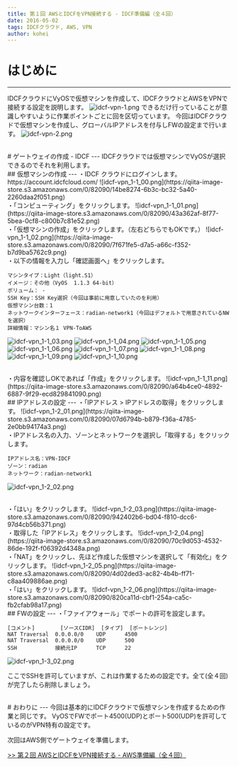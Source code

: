 ```yaml
---
title: 第１回 AWSとIDCFをVPN接続する - IDCF準備編（全４回）
date: 2016-05-02
tags: IDCFクラウド, AWS, VPN
author: kohei
---
```


# はじめに
---
IDCFクラウドにVyOSで仮想マシンを作成して、IDCFクラウドとAWSをVPNで接続する設定を説明します。
![idcf-vpn-1.png](https://qiita-image-store.s3.amazonaws.com/0/82090/9b15d672-f654-ab05-fb61-57cf8951b58e.png)
できるだけ行っていることが意識しやすいように作業ポイントごとに回を区切っています。
今回はIDCFクラウドで仮想マシンを作成し、グローバルIPアドレスを付与しFWの設定まで行います。
![idcf-vpn-2.png](https://qiita-image-store.s3.amazonaws.com/0/82090/903a6791-fb65-6fd3-5ecd-566c1a605c52.png)

<br>
# ゲートウェイの作成 - IDCF
---
IDCFクラウドでは仮想マシンでVyOSが選択できるのでそれを利用します。

<br>
## 仮想マシンの作成
---
・IDCF クラウドにログインします。
https://account.idcfcloud.com/
![idcf-vpn_1-1_00.png](https://qiita-image-store.s3.amazonaws.com/0/82090/14be8274-6b3c-bc32-5a40-2260daa2f051.png)

<br>
・「コンピューティング」をクリックします。
![idcf-vpn_1-1_01.png](https://qiita-image-store.s3.amazonaws.com/0/82090/43a362af-8f77-5bea-0cf8-c800b7c81e52.png)

<br>
・「仮想マシンの作成」をクリックします。（左右どちらでもOKです。）
![idcf-vpn_1-1_02.png](https://qiita-image-store.s3.amazonaws.com/0/82090/7f671fe5-d7a5-a66c-f352-b7d9ba5762c9.png)

<br>
・以下の情報を入力し「確認画面へ」をクリックします。

```text:今回の構成
マシンタイプ：Light（light.S1）
イメージ：その他（VyOS  1.1.3 64-bit）
ボリューム： -
SSH Key：SSH Key選択（今回は事前に用意していたのを利用）
仮想マシン台数：1
ネットワークインターフェース：radian-network1（今回はデフォルトで用意されているNWを選択）
詳細情報：マシン名１ VPN-ToAWS
```
![idcf-vpn_1-1_03.png](https://qiita-image-store.s3.amazonaws.com/0/82090/7e55e559-412e-9d0f-ca87-98c2b62e8e16.png)
![idcf-vpn_1-1_04.png](https://qiita-image-store.s3.amazonaws.com/0/82090/ae2d311f-62cb-c581-8ae2-63b7856eb8a0.png)
![idcf-vpn_1-1_05.png](https://qiita-image-store.s3.amazonaws.com/0/82090/be27ebf2-83f0-c239-2d23-3498f472958d.png)
![idcf-vpn_1-1_06.png](https://qiita-image-store.s3.amazonaws.com/0/82090/5c87f2c9-e073-7e61-bf83-019821763867.png)
![idcf-vpn_1-1_07.png](https://qiita-image-store.s3.amazonaws.com/0/82090/e2c47ce6-7fd8-9fcf-c779-c58193a27ef8.png)
![idcf-vpn_1-1_08.png](https://qiita-image-store.s3.amazonaws.com/0/82090/bf3cfa22-1e05-e24d-ce78-1fe15b58cf14.png)
![idcf-vpn_1-1_09.png](https://qiita-image-store.s3.amazonaws.com/0/82090/e86ed5a9-f660-a71d-2135-6f32f675215f.png)
![idcf-vpn_1-1_10.png](https://qiita-image-store.s3.amazonaws.com/0/82090/5d6a9ff8-9214-969e-efc1-b6cb8492ac0d.png)

<br>
・内容を確認しOKであれば「作成」をクリックします。
![idcf-vpn_1-1_11.png](https://qiita-image-store.s3.amazonaws.com/0/82090/a64b4ce0-4892-6887-9f29-ecd829841090.png)


<br>
## IPアドレスの設定
---
・「IPアドレス > IPアドレスの取得」をクリックします。
![idcf-vpn_1-2_01.png](https://qiita-image-store.s3.amazonaws.com/0/82090/07d6794b-b879-f36a-4785-2e0bb94174a3.png)

<br>
・IPアドレス名の入力、ゾーンとネットワークを選択し「取得する」をクリックします。

```text:内容
IPアドレス名：VPN-IDCF
ゾーン：radian
ネットワーク：radian-network1
```
![idcf-vpn_1-2_02.png](https://qiita-image-store.s3.amazonaws.com/0/82090/8645e217-5952-842e-1d63-f9654c9d8b69.png)

<br>
・「はい」をクリックします。
![idcf-vpn_1-2_03.png](https://qiita-image-store.s3.amazonaws.com/0/82090/942402b6-bd04-f810-dcc6-97d4cb56b371.png)

<br>
・取得した「IPアドレス」をクリックします。
![idcf-vpn_1-2_04.png](https://qiita-image-store.s3.amazonaws.com/0/82090/70c9d053-4532-86de-192f-f06392d4348a.png)

<br>
・「NAT」をクリックし、先ほど作成した仮想マシンを選択して「有効化」をクリックします。
![idcf-vpn_1-2_05.png](https://qiita-image-store.s3.amazonaws.com/0/82090/4d02ded3-ac82-4b4b-ff71-c8aa409886ae.png)

<br>
・「はい」をクリックします。
![idcf-vpn_1-2_06.png](https://qiita-image-store.s3.amazonaws.com/0/82090/820ca11d-cbf1-254a-ca5c-fb2cfab98a17.png)


<br>
## FWの設定
---
・「ファイアウォール」でポートの許可を設定します。

```text:許可内容
[コメント]        [ソースCIDR]  [タイプ]  [ポートレンジ]
NAT Traversal  0.0.0.0/0    UDP      4500
NAT Traversal  0.0.0.0/0    UDP      500
SSH            接続元IP      TCP      22
```
![idcf-vpn_1-3_02.png](https://qiita-image-store.s3.amazonaws.com/0/82090/2037ff02-908e-afe1-06de-fafa1f985985.png)

ここでSSHを許可していますが、これは作業するための設定です。全て(全４回)が完了したら削除しましょう。

<br>
# おわりに
---
今回は基本的にIDCFクラウドで仮想マシンを作成するための作業と同じです。
VyOSでFWでポート4500(UDP)とポート500(UDP)を許可しているのがVPN特有の設定です。

次回はAWS側でゲートウェイを準備します。

[>> 第２回 AWSとIDCFをVPN接続する - AWS準備編（全４回）](http://qiita.com/kooohei/items/fbc6b32f5a70bf3cfa20)


